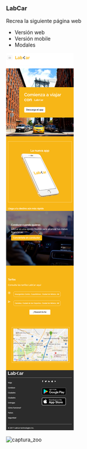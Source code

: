 ### LabCar
Recrea la siguiente página web

* Versión web
* Versión mobile
* Modales

![example](assets/images/ejemplo.png)

![captura_zoo](https://user-images.githubusercontent.com/32883876/38584644-85776694-3cdc-11e8-9cf0-5f7b8cf82595.png)
